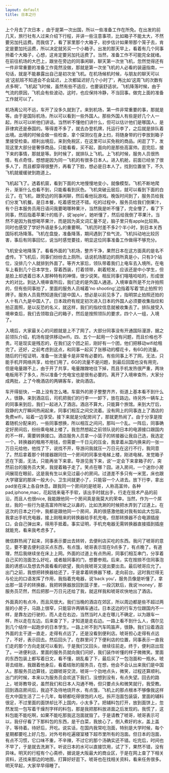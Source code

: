 ```yaml
---
layout: default
title: 日本之行
---
```


上个月去了次日本 ，由于是第一次出国，所以一些准备工作在所免。在出发的前几天，旅行社有人过来介绍下行程，并讲一些注意事项，比如箱子不能太大，不然要另加托运费。而我信了，看了家里那个大箱子，初步估计如果带那个笼子去，肯定是要加托运费，所以决定就另买一个小箱子。出发的那天早上，看着有几个同事拎着个大箱子，心想，这肯定要另加托运费了。当然，准备工作不可能完全就绪。在前往机场的大巴上，跟坐在旁边的同事闲聊，聊天第一次坐飞机，忽然觉得还有一件非常重要的准备工作竟然没做，那就是第一次坐飞机的人必看的装逼指南，一句话，就是不能暴露出自己是初次坐飞机。在机场候机时候，与朋友的聊天可以说‘这航班不知道会不会延迟，上次都延迟好几个小时了’，再比如‘这周飞的次数有点多啊’。飞机起飞时候，虽然有些不适应，也要装舒适状。飞机降落时候，由于气流的原因，飞机会有些波动，这时，也应保持冷静，不当回事。做完上面的准备工作就可以了。

机场离公司不远，车开了没多久就到了。来到机场，第一件非常重要的事，那就是等。由于是国际机场，所以可以看到一些外国人。那些外国人有些是好几个人一起，所以可以听他们讲话。当然听不懂他们讲什么，但可以估计他们是哪国人，是菲律宾还是泰国的。等得差不多了，就去办登机牌，托运行李了，之后就是排队着出境。出境的时候会做一些检查，拿个探测仪在身上扫，将随身带的行李放到箱子里接受检查。顺利出境后，来到免税区，在这里可以买免税的商品。闲逛了下，发现这里大部分是奢侈商品，只能看看，买不起，面向的是那些高富帅。逛完后，接下来的事情，那就是等。到时候了，就排队上飞机。上飞机时候，服务人员很热情，有点奇怪，想想是因为同一飞机的有很多日本人。进入机舱，前面已经坐了很多人了，而且都穿得很整齐，再看了下脸，想必是日本人了。找到位置坐下，不久飞机就缓缓驶到跑道上。

飞机起飞了。透着机窗，看到下面的大地慢慢地变小，就像模型。飞机不断地爬升，渐渐什么也看不到，只能看看到灰色。飞机突破云层后，就可以看到下面的白云了。在飞机，跟旁边的同事闲聊，然后看他玩游戏。晚饭时间到了，服务员给我们分发飞机餐。是日本餐，吃着感觉还不错。吃的过程中，服务员给我们倒果汁，有个日本服务员用日语问我要喝哪种果汁，当然我是听不懂了，完全懵了，看了下同事，然后指着苹果汁的瓶子，说‘apple’。她听懂了，然后给我倒了苹果汁。当然不是因为我想喝苹果汁，而是因为英文词汇量不足，脑子里只有apple比较熟。同时也感受了学好外语是多么的重要啊。飞机历时差不多2个半小时，到日本关西国际机场降落。飞机在盘旋，准备降落，期间遇到了些气流，飞机抖动地比较厉害，事后有同事回忆，说当时感觉要挂，明显这位同事准备工作做得不够充分。

飞机安全地降落了。看看外面的飞机场，整齐干净，果然日本在这方面真的是名不虚传。下飞机后，同事们纷纷去上厕所。话说机场那边的厕所真是小，只有3个站位，没排几个人就排到外面了。等齐大家后，领队带着我们上电车去入境所。在电车上看到几个日本学生，穿着西装，打着领带，剃着短发，应该还是中小学生，但是脸上却透着日本人那种特有的神情，很少说笑。相反同事们嘻嘻哈哈的，形成很大的对比。到达入境审查所后，我们走的是外国人通道。入境审查所是不允许拍照的，但有些同事拍了，里面的服务人员喊着’no shooting‘,边指着写着’禁止拍照‘的牌子。服务人员竟然知道我们是中国人，想必是以前见多了，指明禁止拍照还拍的人十有八九是中国人了。日本政府有规定初次进入日本的外国人必须要收集指纹和拍正面照，是以反恐的名义，就这样，我们的指纹信息就被收集去了。排队接受入境审查后，我们去领取自己的箱子，然后是按照领队的要求，四个人一组，入境了。

入境后，大家最关心的问题就是上不了网了。大部分同事没有开通国际漫游，据之前领队介绍，机场有提供移动wifi，四、五个一起用一个没有问题，而且价格也不贵。可是现实是残忍的，在我们这个团之前，刚好有一个团，他们把移动wifi给租完了。还好，之前考虑到这点，和同事一起买了张移动的樱花卡，有6G的流量。随后的行程证明，准备一张流量卡是非常有必要的。有些同事上不了网，无法，只能手机开网络共享，给他们用了。6G的流量不是问题，到最后回国也没有用完，但是电量跟不上，由于开了共享，电量蹭蹭地往下掉，而且手机发热很严重，两块电板用不了多久，所以准备个充电宝也是很有必要的。离开了入境审查所，大家分成两批，上了今晚酒店的两辆客车，驶向酒店。

车开得挺快，一路上没有怎么堵。车窗外的房子整整齐齐，街道上基本看不到什么人，很静。来到酒店后，司机把我们的行李一一卸下，放在路边。待另外一辆车上的同事来到后，我们一起进入了酒店。酒店不算大，只能算个旅馆。来到大厅后，寂静的大厅瞬间热闹起来，同事们相互之间交流着。没有网上的同事连上了酒店的免费wifi，站着一边享受。接下来就是分配房间了，那就更热闹了。由于分享是按着随机分配来的，一些同事想换，所以相互之间问，那叫一个乱。一阵后，同事确定好房间后，纷纷乘电梯上楼了。我忽然想起之前领队说的日本的电源接口跟国内的不一样，需要转换接口。酒店服务人员拿一小篮子的转接器让我自己选，我选定一个。转换器的租用不用钱，但需要一千日元的压金，我拿着从国内换来的一张一万日元给他，他找了下，说找不开，导游问我就压一万日元在这行不行，我同意了。然后拿着那个转接器跟同住一个房间的同事坐电梯上楼，刚进电梯，发觉箱子还在下面，无法，只能再坐下来拿。导游见我下来，说’一定会下来拿箱子的‘，突然前台的服务员大笑，我提着箱子走了。笑点在哪？囧。进入房间，一个迷你小房间展现在眼前，这是我有生以来见过最小的房间。过道差不多只有一米宽，床也跟大学寝室的那床一般大小，卫生间就更小了，只能容一个人进去。放下行李，拿出pad坐在床上各自休息。跟我同一个房间的是唬哥，人称高富帅，各种pad,iphone,mac，花起钱来毫不手软，该出手时就出手，行走在技术产品的前沿，而且人也很nice, 我能跟他同一个房间真是我莫大的荣幸。当然，作为一个屌丝，我的一些行为是高富帅所呲之以鼻的，比如洗涮的时候把水弄到了过道上。在这次的日本之行中，我都是跟他同一个房间，真的很感激他能对我有如此大包容。我拿出手机充电器，接上刚租来的转换器给手机充电，但那转换器不合电源插座口，会自己弹出来，得用手抵着。事实证明，手机充电器无需转换器直接插到插座就能充，看来我考虑多了。

微信群热闹了起来，同事表示要出去转转，去便利店买吃的东西。我问了唬哥的意见，要不要去便利店买点东西，有点饿，唬哥表示现在9点多了，有点晚了。有道理，然后我继续坐在床上上网。外面的过道上有点热闹，同事们相互串门，分享着自己买的泡面怎么好吃，或者敲同事的门，想要参观。后来，实在按捺不住同事泡面的诱惑以及想去外面看看的欲望，我向我唬哥又提出要出去。最后唬哥应允了。出门之前，我想把转换器给还了，于是拿着转换器下楼，走向前台。这时我烂得无与伦比的口语发挥了作用，我指着充电器，说’back you‘，服务员像是听懂了，拿出那一篮子的转换器，我把转换器放回到篮子里，一段沉默后，我说’money‘，那服务员茫然，然后把那一万日元还给了我，就这样我和唬哥欢快地出了酒店。

外面真的有点冷，而且风很大。我们当晚的酒店在郊区，所以周边都是些不超过两层的小房子，马路上很窄，只能容许两辆车通过。日本这边的行车方位跟国内不一样，是靠左边行驶的，而人走在右边，当然当时人走在哪儿不确定，以为跟车一样，所以走在左边。后来查了下，才知道是走右边。一路上看不到什么人，偶尔见到几个结伴一起跑步的日本学生。一路上听不到汽车鸣笛声，很静。我们沿着酒店外面的主干道一直走，走得有点远了，还是没看到便利店。唬哥担心走得有点远了，不好，表示回去。然后回头了。在群里问了下便利店的位置，同事表示一直我们走的那个方向走就可以看到，于是我们又回头，继续往前走。终于，便利店出现了。一进便利店，里面的服务员就向我们问好，我们装作听懂的样子微微笑。里面的东西包装上都写着日文，看不懂，胡乱看了下，最后买了一包泡面和一瓶水。唬哥去结账，我跟着他身后，看着结账的服务员，在想，他会不会认出来我们是中国人。那服务员边算钱，边跟唬哥交流，唬哥一个劲地点头，微笑，过程还算顺利。出门的时候，本来以为服务员会欢送下我们，没想到没有，有点失望。回去的路上，唬哥教导说，虽然我们和日本人沟通不畅，但只要点头和微笑就行，我受教。回到酒店房间后，我迫不及待地烧开水，有点饿，飞机上的那点根本不够像我这样在大中国生活了二十几年，每顿都吃得很饱的人吃。拆开泡面包装袋，里面的辅料很足，不过里面的面饼却比不上国内，小太多了。把辅料包打开，放到面饼上，忽然发现一包写着干燥剂字样的料包，那是我把那料放进面之后发现的。我慌了，这料包能不能吃啊，如果不能吃那我这泡面就毁了。于是请教了唬哥，唬哥表示可以，我仔仔看了下那料包的东西，是干白菜，我放心了。倒入煮好的水，盖上盖子，等待着。待好后，开吃。说实话，在国内我常吃泡面，特别是大学时候，每个星期都要吃上好几包，对外号称吃遍寝室楼下超市里所有的泡面。但日本的泡面，有点不习惯，它口味不重，不辛辣，不过它的那个汤确实还不错。吃完后，时间也不早了，于是就去洗涮下。听说日本的水可以直接饮用，试了下，果然不错，没有异味。明天的行程有个心斋桥，据说是大阪最大的商业区，于是在网上查了下相关资料，还找来那边的地图，打算好好逛下。唬哥也在找相关资料，看来任务很多。明天早起，大家早早得睡了。

